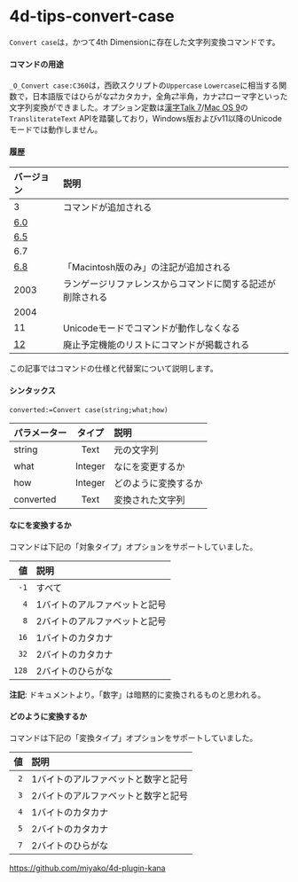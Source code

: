 # 4d-tips-convert-case

`Convert case`は，かつて4th Dimensionに存在した文字列変換コマンドです。

#### コマンドの用途

`_O_Convert case:C360`は，西欧スクリプトの`Uppercase` `Lowercase`に相当する関数で，日本語版ではひらがな⇄カタカナ，全角⇄半角，カナ⇄ローマ字といった文字列変換ができました。オプション定数は[漢字Talk 7](https://ja.wikipedia.org/wiki/%E6%BC%A2%E5%AD%97Talk)/[Mac OS 9](https://ja.wikipedia.org/wiki/Classic_Mac_OS)の`TransliterateText` APIを踏襲しており，Windows版およびv11以降のUnicodeモードでは動作しません。

#### 履歴

|バージョン|説明|
|:-|:-|
|3|コマンドが追加される|
|[6.0](https://github.com/4D-JP/4d-tips-convert-case/files/8684081/Convert.case-6.0.pdf)||
|[6.5](https://github.com/4D-JP/4d-tips-convert-case/files/8684044/Convert.case-6.5.pdf)||
|6.7||
|[6.8](https://github.com/4D-JP/4d-tips-convert-case/files/8684041/Convert.case-6.8.pdf)|「Macintosh版のみ」の注記が追加される|
|2003|ランゲージリファレンスからコマンドに関する記述が削除される|
|2004||
|11|Unicodeモードでコマンドが動作しなくなる|
|[12](https://github.com/4D-JP/4d-tips-convert-case/files/8684135/4d-deprecated-features-12.pdf)|廃止予定機能のリストにコマンドが掲載される|

この記事ではコマンドの仕様と代替案について説明します。

#### シンタックス

```4d
converted:=Convert case(string;what;how) 
```

|パラメーター|タイプ|説明|
|:-|:-:|:-|
|string|Text|元の文字列|
|what|Integer|なにを変更するか|
|how|Integer|どのように変換するか|
|converted|Text|変換された文字列|

#### なにを変換するか

コマンドは下記の「対象タイプ」オプションをサポートしていました。

|値|説明|
|-:|:-|
|`-1`|すべて|
|`4`|1バイトのアルファベットと記号|
|`8`|2バイトのアルファベットと記号|
|`16`|1バイトのカタカナ|
|`32`|2バイトのカタカナ|
|`128`|2バイトのひらがな|

**注記**: ドキュメントより。「数字」は暗黙的に変換されるものと思われる。

#### どのように変換するか

コマンドは下記の「変換タイプ」オプションをサポートしていました。

|値|説明|
|-:|:-|
|`2`|1バイトのアルファベットと数字と記号|
|`3`|2バイトのアルファベットと数字と記号|
|`4`|1バイトのカタカナ|
|`5`|2バイトのカタカナ|
|`7`|2バイトのひらがな|

https://github.com/miyako/4d-plugin-kana
